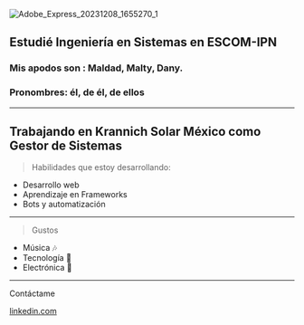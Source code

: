 ![Adobe_Express_20231208_1655270_1](https://github.com/ernestoregue/ernestoregue/assets/45320713/4f00b9d6-9873-4b32-96eb-be84ebd1642a)
## Estudié Ingeniería en Sistemas en ESCOM-IPN 
### Mis apodos son : Maldad, Malty, Dany.
### Pronombres: él, de él, de ellos
----------------------------------------------------
Trabajando en Krannich Solar México como Gestor de Sistemas
----------------------------------------------------
> Habilidades que estoy desarrollando:
+ Desarrollo web
+ Aprendizaje en Frameworks
+ Bots y automatización
-----------------------------------------------------
> Gustos
+ Música 🎶
+ Tecnología 📍
+ Electrónica 🔌
-----------------------------------------------------
Contáctame

[linkedin.com](https://www.linkedin.com/in/dddddany/)
<!--
**ernestoregue/ernestoregue** is a ✨ _special_ ✨ repository because its `README.md` (this file) appears on your GitHub profile.

Here are some ideas to get you started:

- 🔭 I’m currently working on ...
- 🌱 I’m currently learning ...
- 👯 I’m looking to collaborate on ...
- 🤔 I’m looking for help with ...
- 💬 Ask me about ...
- 📫 How to reach me: ...
- 😄 Pronouns: ...
- ⚡ Fun fact: ...
-->
